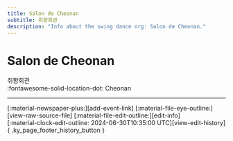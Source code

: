 ```yaml
---
title: Salon de Cheonan
subtitle: 취향회관
description: "Info about the swing dance org: Salon de Cheonan."
---
```


# Salon de Cheonan

취향회관  
:fontawesome-solid-location-dot: Cheonan  


---

<div class="ky_page_footer" markdown>
<div class="ky_page_footer_trailing" markdown="span">
[:material-newspaper-plus:][add-event-link]
[:material-file-eye-outline:][view-raw-source-file]
[:material-file-edit-outline:][edit-info]
</div>
<div class="ky_page_footer_leading" markdown="span">
[:material-clock-edit-outline: 2024-06-30T10:35:00 UTC][view-edit-history]{ .ky_page_footer_history_button }
</div>
</div>

[add-event-link]: https://github.com/swingdance/events/issues/new?assignees=&labels=add+event&projects=&template=02-add_entity.yml&title=%5Bko_KR%5D%20Add%20Event%3A%20%3CName%3E&region=ko_KR&province=Cheonan&city=Cheonan&org_id=salon-de-cheonan "Add Event"
[view-raw-source-file]: https://github.com/swingdance/orgs/blob/main/ko_KR/salon-de-cheonan.json "View Raw Source File"
[edit-info]: https://github.com/swingdance/orgs/issues/new?assignees=&labels=update+org&projects=&template=03-update_entity.yml&title=%5Bko_KR%5D%20Update%20Org%3A%20Salon%20de%20Cheonan&region=ko_KR&id=salon-de-cheonan&name=Salon%20de%20Cheonan "Edit Info"

[view-edit-history]: https://github.com/swingdance/orgs/commits/main/ko_KR/salon-de-cheonan.json "View Edit History"
